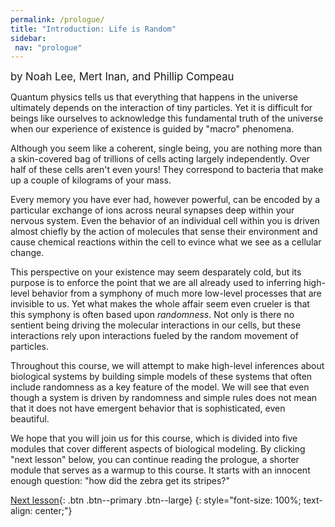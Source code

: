 ```yaml
---
permalink: /prologue/
title: "Introduction: Life is Random"
sidebar:
 nav: "prologue"
---
```


<span style="font-size:larger;">by Noah Lee, Mert Inan, and Phillip Compeau</span>

Quantum physics tells us that everything that happens in the universe ultimately depends on the interaction of tiny particles.  Yet it is difficult for beings like ourselves to acknowledge this fundamental truth of the universe when our experience of existence is guided by "macro" phenomena.

Although you seem like a coherent, single being, you are nothing more than a skin-covered bag of trillions of cells acting largely independently. Over half of these cells aren't even yours! They correspond to bacteria that make up a couple of kilograms of your mass.

Every memory you have ever had, however powerful, can be encoded by a particular exchange of ions across neural synapses deep within your nervous system.  Even the behavior of an individual cell within you is driven almost chiefly by the action of molecules that sense their environment and cause chemical reactions within the cell to evince what we see as a cellular change.

This perspective on your existence may seem desparately cold, but its purpose is to enforce the point that we are all already used to inferring high-level behavior from a symphony of much more low-level processes that are invisible to us. Yet what makes the whole affair seem even crueler is that this symphony is often based upon *randomness*. Not only is there no sentient being driving the molecular interactions in our cells, but these interactions rely upon interactions fueled by the random movement of particles.

Throughout this course, we will attempt to make high-level inferences about biological systems by building simple models of these systems that often include randomness as a key feature of the model. We will see that even though a system is driven by randomness and simple rules does not mean that it does not have emergent behavior that is sophisticated, even beautiful.

We hope that you will join us for this course, which is divided into five modules that cover different aspects of biological modeling. By clicking "next lesson" below, you can continue reading the prologue, a shorter module that serves as a warmup to this course. It starts with an innocent enough question: "how did the zebra get its stripes?"

[Next lesson](turing){: .btn .btn--primary .btn--large}
{: style="font-size: 100%; text-align: center;"}
